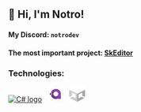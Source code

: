 ## 👋 Hi, I'm Notro!
#### My Discord: `notrodev`
#### The most important project: [SkEditor](https://github.com/SkEditorTeam/SkEditor)
### Technologies:
<div>
    <a href="https://csharp.net"><img src="https://upload.wikimedia.org/wikipedia/commons/d/d2/C_Sharp_Logo_2023.svg" alt="C# logo" width="32" height="32"/></a>
    &nbsp;
    <a href="https://avaloniaui.net/"><img src="https://raw.githubusercontent.com/NotroDev/NotroDev/main/Avalonia2.svg" alt="AvaloniaUI logo" width="32" height="32"/></a>
    &nbsp;
    <a href="https://unity.com/">
        <picture>
            <source media="(prefers-color-scheme: dark)" srcset="https://raw.githubusercontent.com/NotroDev/NotroDev/main/UnityDark.svg">
            <source media="(prefers-color-scheme: light)" srcset="https://raw.githubusercontent.com/NotroDev/NotroDev/main/Unity.svg">
            <img alt="Unity logo" src="https://raw.githubusercontent.com/NotroDev/NotroDev/main/UnityDark.svg" width="32" height="32"/>
        </picture>
    </a>
</div>
